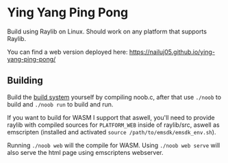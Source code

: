 # Ying Yang Ping Pong

Build using Raylib on Linux.
Should work on any platform that supports Raylib.

You can find a web version deployed here:
https://nailuj05.github.io/ying-yang-ping-pong/

## Building

Build the [build system](https://github.com/nailuj05/noob) yourself by compiling noob.c, after that use `./noob` to build and `./noob run` to build and run.

If you want to build for WASM I support that aswell, you'll need to provide raylib with compiled sources for `PLATFORM_WEB` inside of raylib/src, 
aswell as emscripten (installed and activated `source /path/to/emsdk/emsdk_env.sh`).

Running `./noob web` will the compile for WASM. Using `./noob web serve` will also serve the html page using emscriptens webserver.
